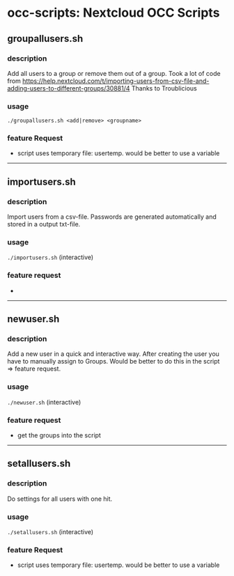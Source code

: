 # occ-scripts: Nextcloud OCC Scripts

## groupallusers.sh

### description
Add all users to a group or remove them out of a group.
Took a lot of code from https://help.nextcloud.com/t/importing-users-from-csv-file-and-adding-users-to-different-groups/30881/4
Thanks to Troublicious

### usage
`./groupallusers.sh <add|remove> <groupname>`

### feature Request
- script uses temporary file: usertemp. would be better to use a variable

----

## importusers.sh

### description
Import users from a csv-file. Passwords are generated automatically and stored in a output txt-file.

### usage
`./importusers.sh` (interactive)

### feature request
- 


----

## newuser.sh

### description
Add a new user in a quick and interactive way. After creating the user you have to manually assign to Groups.
Would be better to do this in the script => feature request.

### usage
`./newuser.sh` (interactive)

### feature request
- get the groups into the script

----

## setallusers.sh

### description
Do settings for all users with one hit.

### usage
`./setallusers.sh` (interactive)

### feature Request
- script uses temporary file: usertemp. would be better to use a variable
